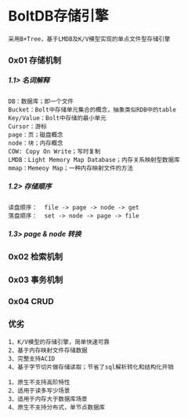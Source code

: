 # **BoltDB存储引擎**
```
采用B+Tree，基于LMDB及K/V模型实现的单点文件型存储引擎
```
### **0x01 存储机制**
##### 1.1> 名词解释
```
DB：数据库；即一个文件
Bucket：Bolt中存储单元集合的概念，抽象类似RDB中的table
Key/Value：Bolt中存储的最小单元
Cursor：游标
page：页；磁盘概念
node：块；内存概念
COW: Copy On Write；写时复制
LMDB：Light Memory Map Database；内存关系映射型数据库
mmap：Memeoy Map；一种内存映射文件的方法
```
##### 1.2> 存储顺序
```
读盘顺序：  file -> page -> node -> get
落盘顺序：  set -> node -> page -> file
``` 
##### 1.3> page & node 转换
### **0x02 检索机制**
### **0x03 事务机制**
### **0x04 CRUD**
### **优劣**
```
1、K/V模型的存储引擎，简单快速可靠
2、基于内存映射文件存储数据
3、完整支持ACID
4、基于字节切片做存储读取；节省了sql解析转化和结构化开销
```
```
1、原生不支持高阶特性
2、适用于读多写少场景
3、适用于内存大于数据库场景
4、原生不支持分布式，单节点数据库
```